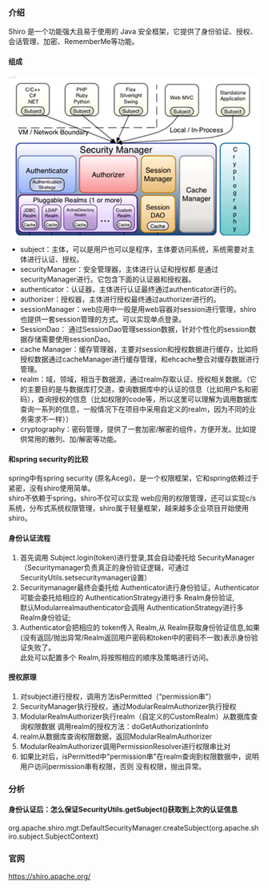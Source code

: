 ### 介绍
Shiro 是一个功能强大且易于使用的 Java 安全框架，它提供了身份验证、授权、会话管理、加密、RememberMe等功能。
#### 组成
![框架图](doc/shiro架构图.png)
- subject：主体，可以是用户也可以是程序，主体要访问系统，系统需要对主体进行认证、授权。
- securityManager：安全管理器，主体进行认证和授权都 是通过securityManager进行。它包含下面的认证器和授权器。
- authenticator：认证器，主体进行认证最终通过authenticator进行的。
- authorizer：授权器，主体进行授权最终通过authorizer进行的。
- sessionManager：web应用中一般是用web容器对session进行管理，shiro也提供一套session管理的方式。可以实现单点登录。
- SessionDao： 通过SessionDao管理session数据，针对个性化的session数据存储需要使用sessionDao。
- cache Manager：缓存管理器，主要对session和授权数据进行缓存，比如将授权数据通过cacheManager进行缓存管理，和ehcache整合对缓存数据进行管理。
- realm：域，领域，相当于数据源，通过realm存取认证、授权相关数据。（它的主要目的是与数据库打交道，查询数据库中的认证的信息（比如用户名和密码），查询授权的信息（比如权限的code等，所以这里可以理解为调用数据库查询一系列的信息，一般情况下在项目中采用自定义的realm，因为不同的业务需求不一样））
- cryptography：密码管理，提供了一套加密/解密的组件，方便开发。比如提供常用的散列、加/解密等功能。

#### 和spring security的比较
spring中有spring security (原名Acegi)，是一个权限框架，它和spring依赖过于紧密，没有shiro使用简单。\
shiro不依赖于spring，shiro不仅可以实现 web应用的权限管理，还可以实现c/s系统，分布式系统权限管理，shiro属于轻量框架，越来越多企业项目开始使用shiro。


#### 身份认证流程
1. 首先调用 Subject.login(token)进行登录,其会自动委托给 SecurityManager（Securitymanager负责真正的身份验证逻辑，可通过 SecurityUtils.setsecuritymanager设置）
2. Securitymanager最终会委托给 Authenticator进行身份验证，Authenticator可能会委托给相应的 AuthenticationStrategy进行多 Realm身份验证,\
默认Modularrealmauthenticator会调用 AuthenticationStrategy进行多Realm身份验证;
3. Authenticator会把相应的 token传入 Realm,从 Realm获取身份验证信息,如果(没有返回/抛出异常/Realm返回用户密码和token中的密码不一致)表示身份验证失败了。\
此处可以配置多个 Realm,将按照相应的顺序及策略进行访问。

#### 授权原理
1. 对subject进行授权，调用方法isPermitted（“permission串”）
2. SecurityManager执行授权，通过ModularRealmAuthorizer执行授权
3. ModularRealmAuthorizer执行realm（自定义的CustomRealm）从数据库查询权限数据 调用realm的授权方法：doGetAuthorizationInfo
4. realm从数据库查询权限数据，返回ModularRealmAuthorizer
5. ModularRealmAuthorizer调用PermissionResolver进行权限串比对
6. 如果比对后，isPermitted中"permission串"在realm查询到权限数据中，说明用户访问permission串有权限，否则 没有权限，抛出异常。


### 分析
#### 身份认证后：怎么保证SecurityUtils.getSubject()获取到上次的认证信息
org.apache.shiro.mgt.DefaultSecurityManager.createSubject(org.apache.shiro.subject.SubjectContext)


### 官网
https://shiro.apache.org/


